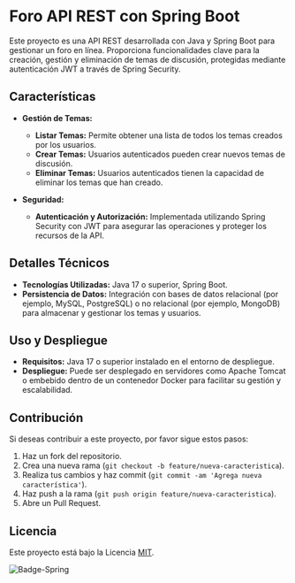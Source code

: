 # Foro API REST con Spring Boot

Este proyecto es una API REST desarrollada con Java y Spring Boot para gestionar un foro en línea. Proporciona funcionalidades clave para la creación, gestión y eliminación de temas de discusión, protegidas mediante autenticación JWT a través de Spring Security.

## Características

- **Gestión de Temas:**
  - **Listar Temas:** Permite obtener una lista de todos los temas creados por los usuarios.
  - **Crear Temas:** Usuarios autenticados pueden crear nuevos temas de discusión.
  - **Eliminar Temas:** Usuarios autenticados tienen la capacidad de eliminar los temas que han creado.

- **Seguridad:**
  - **Autenticación y Autorización:** Implementada utilizando Spring Security con JWT para asegurar las operaciones y proteger los recursos de la API.

## Detalles Técnicos

- **Tecnologías Utilizadas:** Java 17 o superior, Spring Boot.
- **Persistencia de Datos:** Integración con bases de datos relacional (por ejemplo, MySQL, PostgreSQL) o no relacional (por ejemplo, MongoDB) para almacenar y gestionar los temas y usuarios.

## Uso y Despliegue

- **Requisitos:** Java 17 o superior instalado en el entorno de despliegue.
- **Despliegue:** Puede ser desplegado en servidores como Apache Tomcat o embebido dentro de un contenedor Docker para facilitar su gestión y escalabilidad.

## Contribución

Si deseas contribuir a este proyecto, por favor sigue estos pasos:

1. Haz un fork del repositorio.
2. Crea una nueva rama (`git checkout -b feature/nueva-caracteristica`).
3. Realiza tus cambios y haz commit (`git commit -am 'Agrega nueva característica'`).
4. Haz push a la rama (`git push origin feature/nueva-caracteristica`).
5. Abre un Pull Request.

## Licencia

Este proyecto está bajo la Licencia [MIT](https://opensource.org/licenses/MIT).



![Badge-Spring](https://github.com/lau1999/Challenge-Foro-Hub/assets/135270242/13c28f65-c5a0-47fe-8b2a-d59f7fe7a5b0)

